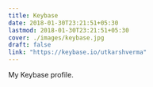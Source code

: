 ```yaml
---
title: Keybase
date: 2018-01-30T23:21:51+05:30
lastmod: 2018-01-30T23:21:51+05:30
cover: ./images/keybase.jpg
draft: false
link: "https://keybase.io/utkarshverma"
---
```


My Keybase profile.

<!--more-->
